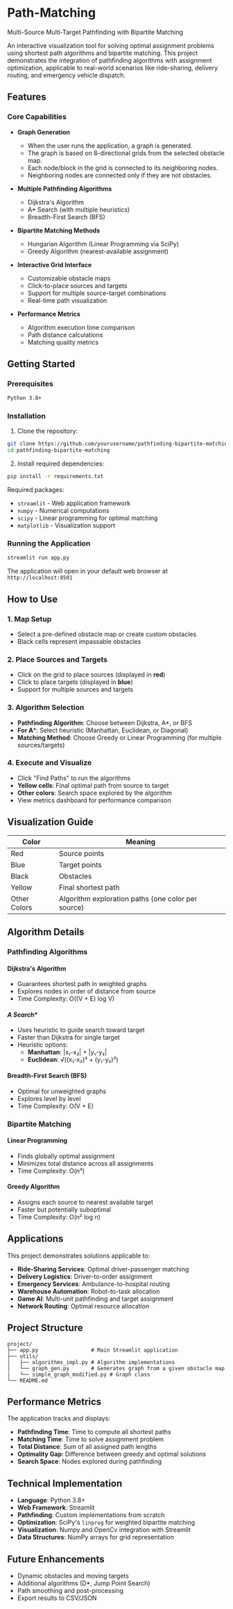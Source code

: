 # Path-Matching
Multi-Source Multi-Target Pathfinding with Bipartite Matching

An interactive visualization tool for solving optimal assignment problems using shortest path algorithms and bipartite matching. This project demonstrates the integration of pathfinding algorithms with assignment optimization, applicable to real-world scenarios like ride-sharing, delivery routing, and emergency vehicle dispatch.

## Features

### Core Capabilities
- **Graph Generation**
  - When the user runs the application, a graph is generated.
  - The graph is based on 8-directional grids from the selected obstacle map.
  - Each node/block in the grid is connected to its neighboring nodes.
  - Neighboring nodes are connected only if they are not obstacles.
  
- **Multiple Pathfinding Algorithms**
  - Dijkstra's Algorithm
  - A* Search (with multiple heuristics)
  - Breadth-First Search (BFS)

- **Bipartite Matching Methods**
  - Hungarian Algorithm (Linear Programming via SciPy)
  - Greedy Algorithm (nearest-available assignment)

- **Interactive Grid Interface**
  - Customizable obstacle maps
  - Click-to-place sources and targets
  - Support for multiple source-target combinations
  - Real-time path visualization

- **Performance Metrics**
  - Algorithm execution time comparison
  - Path distance calculations
  - Matching quality metrics

## Getting Started

### Prerequisites
```bash
Python 3.8+
```

### Installation

1. Clone the repository:
```bash
git clone https://github.com/yourusername/pathfinding-bipartite-matching.git
cd pathfinding-bipartite-matching
```

2. Install required dependencies:
```bash
pip install -r requirements.txt
```

Required packages:
- `streamlit` - Web application framework
- `numpy` - Numerical computations
- `scipy` - Linear programming for optimal matching
- `matplotlib` - Visualization support

### Running the Application

```bash
streamlit run app.py
```

The application will open in your default web browser at `http://localhost:8501`

## How to Use

### 1. **Map Setup**
   - Select a pre-defined obstacle map or create custom obstacles
   - Black cells represent impassable obstacles

### 2. **Place Sources and Targets**
   - Click on the grid to place sources (displayed in **red**)
   - Click to place targets (displayed in **blue**)
   - Support for multiple sources and targets

### 3. **Algorithm Selection**
   - **Pathfinding Algorithm**: Choose between Dijkstra, A*, or BFS
   - **For A***: Select heuristic (Manhattan, Euclidean, or Diagonal)
   - **Matching Method**: Choose Greedy or Linear Programming (for multiple sources/targets)

### 4. **Execute and Visualize**
   - Click "Find Paths" to run the algorithms
   - **Yellow cells**: Final optimal path from source to target
   - **Other colors**: Search space explored by the algorithm
   - View metrics dashboard for performance comparison

## Visualization Guide

| Color | Meaning |
|-------|---------|
| Red | Source points |
| Blue | Target points |
| Black | Obstacles |
| Yellow | Final shortest path |
| Other Colors | Algorithm exploration paths (one color per source) |

## Algorithm Details

### Pathfinding Algorithms

#### **Dijkstra's Algorithm**
- Guarantees shortest path in weighted graphs
- Explores nodes in order of distance from source
- Time Complexity: O((V + E) log V)

#### **A* Search**
- Uses heuristic to guide search toward target
- Faster than Dijkstra for single target
- Heuristic options:
  - **Manhattan**: |x₁-x₂| + |y₁-y₂| 
  - **Euclidean**: √((x₁-x₂)² + (y₁-y₂)²)

#### **Breadth-First Search (BFS)**
- Optimal for unweighted graphs
- Explores level by level
- Time Complexity: O(V + E)

### Bipartite Matching

#### **Linear Programming**
- Finds globally optimal assignment
- Minimizes total distance across all assignments
- Time Complexity: O(n³)

#### **Greedy Algorithm**
- Assigns each source to nearest available target
- Faster but potentially suboptimal
- Time Complexity: O(n² log n)

## Applications

This project demonstrates solutions applicable to:

- **Ride-Sharing Services**: Optimal driver-passenger matching
- **Delivery Logistics**: Driver-to-order assignment
- **Emergency Services**: Ambulance-to-hospital routing
- **Warehouse Automation**: Robot-to-task allocation
- **Game AI**: Multi-unit pathfinding and target assignment
- **Network Routing**: Optimal resource allocation

## Project Structure

```
project/
├── app.py                 # Main Streamlit application
├── utils/
│   ├── algorithms_impl.py # Algorithm implementations
│   └── graph_gen.py       # Generates graph from a given obstacle map
|   └── simple_graph_modified.py # Graph class
└── README.md
```

## Performance Metrics

The application tracks and displays:
- **Pathfinding Time**: Time to compute all shortest paths
- **Matching Time**: Time to solve assignment problem
- **Total Distance**: Sum of all assigned path lengths
- **Optimality Gap**: Difference between greedy and optimal solutions
- **Search Space**: Nodes explored during pathfinding

## Technical Implementation

- **Language**: Python 3.8+
- **Web Framework**: Streamlit
- **Pathfinding**: Custom implementations from scratch
- **Optimization**: SciPy's `linprog` for weighted bipartite matching
- **Visualization**: Numpy and OpenCv integration with Streamlit
- **Data Structures**: NumPy arrays for grid representation

## Future Enhancements

- Dynamic obstacles and moving targets
- Additional algorithms (D*, Jump Point Search)
- Path smoothing and post-processing
- Export results to CSV/JSON
